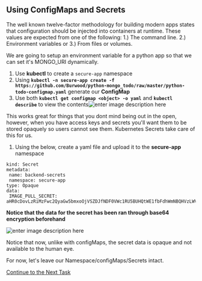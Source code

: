## Using ConfigMaps and Secrets

The well known twelve-factor methodology for building modern apps states that configuration should be injected into containers at runtime. These values are expected from one of the following: 1.) The command line. 2.) Environment variables or 3.) From files or volumes.

We are going to setup an environment variable for a python app so that we can set it's MONGO_URI dynamically.
1. Use **kubectl** to create a `secure-app` namespace
 2. Using **`kubectl -n secure-app create -f https://github.com/Burwood/python-mongo_todo/raw/master/python-todo-configmap.yaml`** generate our **ConfigMap**
 3. Use both **`kubectl get configmap <object> -o yaml`** and **`kubectl describe`** to view the contents![enter image description here](https://github.com/Burwood/containers101/raw/master/kubernetes_lab/images/kubectl_get_configmap.png)

This works great for things that you dont mind being out in the open, however, when you have access keys and secrets you'll want them to be stored opaquely so users cannot see them. Kubernetes Secrets take care of this for us.

 1. Using the below, create a yaml file and upload it to the **secure-app** namespace
 ```apiVersion: v1
kind: Secret
metadata:
  name: backend-secrets
  namespace: secure-app
type: Opaque
data:
  IMAGE_PULL_SECRET: aHR0cDovLzRiMzFwc2QyaGw5bmxoOjVSZDJfNDF0VWc1RU5BUHQtWE1fbFdhWmNBQHVzLWVhc3Qtc3RhdGljLTA0LnF1b3RhZ3VhcmQuY29tOjkyOTM=
  ```
  
**Notice that the data for the secret has been ran through base64 encryption beforehand**

![enter image description here](https://github.com/Burwood/containers101/raw/master/kubernetes_lab/images/kubectl_create_secrets.png)

Notice that now, unlike with configMaps, the secret data is opaque and not available to the human eye.

For now, let's leave our Namespace/configMaps/Secrets intact.

[Continue to the Next Task](https://github.com/Burwood/containers101/blob/master/kubernetes_lab/task_12.md)
